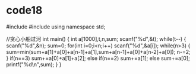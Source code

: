 # code18
#include<iostream>
#include<algorithm>
using namespace std;
 
//贪心小船过河
int main()
{
	int a[1000],t,n,sum;
	scanf("%d",&t);
	while(t--)
	{
		scanf("%d",&n);
		sum=0;
        for(int i=0;i<n;i++) scanf("%d",&a[i]);
        while(n>3)
		{
			sum=min(sum+a[1]+a[0]+a[n-1]+a[1],sum+a[n-1]+a[0]+a[n-2]+a[0]);
            n-=2;
        }
        if(n==3) sum+=a[0]+a[1]+a[2];
        else if(n==2) sum+=a[1];
        else sum+=a[0];
        printf("%d\n",sum);
	}
}
